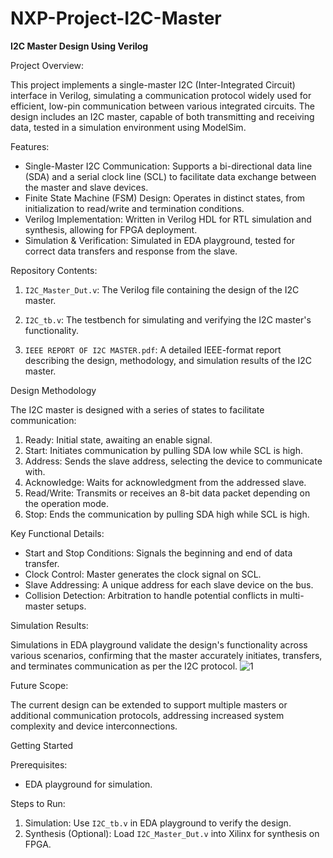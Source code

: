 # NXP-Project-I2C-Master

**I2C Master Design Using Verilog**

Project Overview:

This project implements a single-master I2C (Inter-Integrated Circuit) interface in Verilog, simulating a communication protocol widely used for efficient, low-pin communication between various integrated circuits. The design includes an I2C master, capable of both transmitting and receiving data, tested in a simulation environment using ModelSim.

Features:

- Single-Master I2C Communication: Supports a bi-directional data line (SDA) and a serial clock line (SCL) to facilitate data exchange between the master and slave devices.
- Finite State Machine (FSM) Design: Operates in distinct states, from initialization to read/write and termination conditions.
- Verilog Implementation: Written in Verilog HDL for RTL simulation and synthesis, allowing for FPGA deployment.
- Simulation & Verification: Simulated in EDA playground, tested for correct data transfers and response from the slave.

Repository Contents:

1. `I2C_Master_Dut.v`: The Verilog file containing the design of the I2C master.

2. `I2C_tb.v`: The testbench for simulating and verifying the I2C master's functionality.

3. `IEEE REPORT OF I2C MASTER.pdf`: A detailed IEEE-format report describing the design, methodology, and simulation results of the I2C master.

Design Methodology

The I2C master is designed with a series of states to facilitate communication:

1. Ready: Initial state, awaiting an enable signal.
2. Start: Initiates communication by pulling SDA low while SCL is high.
3. Address: Sends the slave address, selecting the device to communicate with.
4. Acknowledge: Waits for acknowledgment from the addressed slave.
5. Read/Write: Transmits or receives an 8-bit data packet depending on the operation mode.
6. Stop: Ends the communication by pulling SDA high while SCL is high.

Key Functional Details:

- Start and Stop Conditions: Signals the beginning and end of data transfer.
- Clock Control: Master generates the clock signal on SCL.
- Slave Addressing: A unique address for each slave device on the bus.
- Collision Detection: Arbitration to handle potential conflicts in multi-master setups.

Simulation Results:

Simulations in EDA playground validate the design's functionality across various scenarios, confirming that the master accurately initiates, transfers, and terminates communication as per the I2C protocol.
![1](https://github.com/user-attachments/assets/f20eff88-456f-4147-9c84-6c70dd4fd922)




Future Scope:

The current design can be extended to support multiple masters or additional communication protocols, addressing increased system complexity and device interconnections.

Getting Started

Prerequisites:

- EDA playground for simulation.


Steps to Run:

1. Simulation: Use `I2C_tb.v` in EDA playground to verify the design.
2. Synthesis (Optional): Load `I2C_Master_Dut.v` into Xilinx for synthesis on FPGA.


